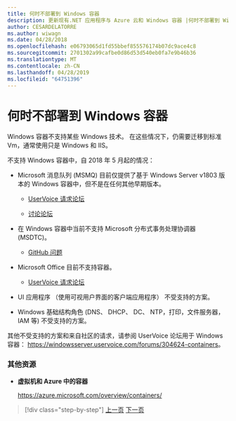 ```yaml
---
title: 何时不部署到 Windows 容器
description: 更新现有.NET 应用程序与 Azure 云和 Windows 容器 |何时不部署到 Windows 容器
author: CESARDELATORRE
ms.author: wiwagn
ms.date: 04/28/2018
ms.openlocfilehash: e06793065d1fd55bbef855576174b07dc9ace4c8
ms.sourcegitcommit: 2701302a99cafbe0d86d53d540eb0fa7e9b46b36
ms.translationtype: MT
ms.contentlocale: zh-CN
ms.lasthandoff: 04/28/2019
ms.locfileid: "64751396"
---
```

# <a name="when-not-to-deploy-to-windows-containers"></a>何时不部署到 Windows 容器

Windows 容器不支持某些 Windows 技术。 在这些情况下，仍需要迁移到标准 Vm，通常使用只是 Windows 和 IIS。

不支持 Windows 容器中，自 2018 年 5 月起的情况：

- Microsoft 消息队列 (MSMQ) 目前仅提供了基于 Windows Server v1803 版本的 Windows 容器中，但不是在任何其他早期版本。

  - [UserVoice 请求论坛](https://windowsserver.uservoice.com/forums/304624-containers/suggestions/15719031-create-base-container-image-with-msmq-server)

  - [讨论论坛](https://social.msdn.microsoft.com/Forums/bce99a7d-aa60-44fa-a348-450855650810/msmqserver-is-it-supported?forum=windowscontainers)

- 在 Windows 容器中当前不支持 Microsoft 分布式事务处理协调器 (MSDTC)。

  - [GitHub 问题](https://github.com/MicrosoftDocs/Virtualization-Documentation/issues/494)

- Microsoft Office 目前不支持容器。

  - [UserVoice 请求论坛](https://windowsserver.uservoice.com/forums/304624-containers/suggestions/19686220-provide-office-support-for-containers)

- UI 应用程序 （使用可视用户界面的客户端应用程序） 不受支持的方案。

- Windows 基础结构角色 (DNS、 DHCP、 DC、 NTP，打印，文件服务器，IAM 等) 不受支持的方案。

其他不受支持的方案和来自社区的请求，请参阅 UserVoice 论坛用于 Windows 容器： <https://windowsserver.uservoice.com/forums/304624-containers>。

### <a name="additional-resources"></a>其他资源

- **虚拟机和 Azure 中的容器**

    <https://azure.microsoft.com/overview/containers/>

> [!div class="step-by-step"]
> [上一页](deploy-existing-net-apps-as-windows-containers.md)
> [下一页](when-to-deploy-windows-containers-in-your-on-premises-iaas-vm-infrastructure.md)
